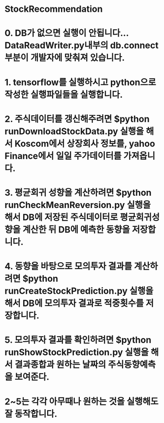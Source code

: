 # StockRecommendation
# 0. DB가 없으면 실행이 안됩니다... DataReadWriter.py내부의 db.connect부분이 개발자에 맞춰져 있습니다.
# 1. tensorflow를 실행하시고 python으로 작성한 실행파일들을 실행합니다. 
# 2. 주식데이터를 갱신해주려면 $python runDownloadStockData.py 실행을 해서 Koscom에서 상장회사 정보를, yahoo Finance에서 일일 주가데이터를 가져옵니다.
# 3. 평균회귀 성향을 계산하려면 $python runCheckMeanReversion.py 실행을 해서 DB에 저장된 주식데이터로 평균회귀성향을 계산한 뒤 DB에 예측한 동향을 저장합니다.
# 4. 동향을 바탕으로 모의투자 결과를 계산하려면 $python runCreateStockPrediction.py 실행을 해서 DB에 모의투자 결과로 적중횟수를 저장합니다.
# 5. 모의투자 결과를 확인하려면 $python runShowStockPrediction.py 실행을 해서 결과종합과 원하는 날짜의 주식동향예측을 보여준다.
# 2~5는 각각 아무때나 원하는 것을 실행해도 잘 동작합니다.
